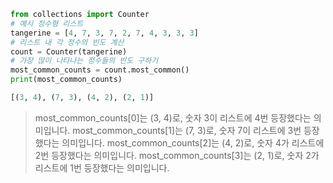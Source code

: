 ```python title:리스트에서_가장_많은_인자_찾기
from collections import Counter
# 예시 정수형 리스트
tangerine = [4, 7, 3, 7, 2, 7, 4, 3, 3, 3]
# 리스트 내 각 정수의 빈도 계산
count = Counter(tangerine)
# 가장 많이 나타나는 정수들의 빈도 구하기
most_common_counts = count.most_common()
print(most_common_counts)
```
```python title:출력결과
[(3, 4), (7, 3), (4, 2), (2, 1)]
```
> most_common_counts[0]는 (3, 4)로, 숫자 3이 리스트에 4번 등장했다는 의미입니다.
> most_common_counts[1]는 (7, 3)로, 숫자 7이 리스트에 3번 등장했다는 의미입니다.
> most_common_counts[2]는 (4, 2)로, 숫자 4가 리스트에 2번 등장했다는 의미입니다.
>  most_common_counts[3]는 (2, 1)로, 숫자 2가 리스트에 1번 등장했다는 의미입니다.
